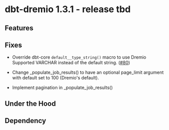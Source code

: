 # dbt-dremio 1.3.1 - release tbd

## Features

## Fixes

-   Override dbt-core `default__type_string()` macro to use Dremio Supported VARCHAR instead of the default string. ([#80](https://github.com/dremio/dbt-dremio/pull/80))

-   Change \_populate_job_results() to have an optional page_limit argument with default set to 100 (Dremio's default).

-   Implement pagination in \_populate_job_results()

## Under the Hood

## Dependency
